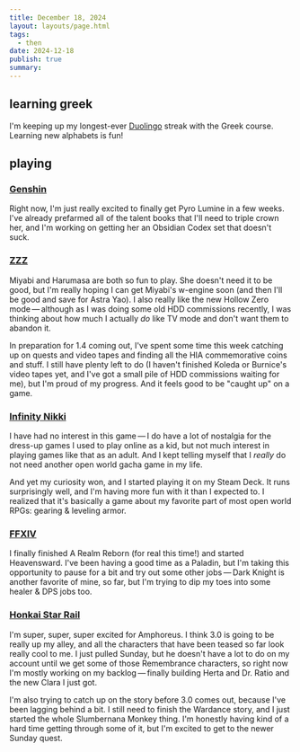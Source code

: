 ```yaml
---
title: December 18, 2024
layout: layouts/page.html
tags:
  - then
date: 2024-12-18
publish: true
summary: 
---
```

## learning greek
I'm keeping up my longest-ever [Duolingo](https://www.duolingo.com/profile/jilliangmeehan) streak with the Greek course. Learning new alphabets is fun!

## playing
### [Genshin](../../games/Genshin/index.md)
Right now, I'm just really excited to finally get Pyro Lumine in a few weeks. I've already prefarmed all of the talent books that I'll need to triple crown her, and I'm working on getting her an Obsidian Codex set that doesn't suck. 

### [ZZZ](../../games/ZZZ/index.md)
Miyabi and Harumasa are both so fun to play. She doesn't need it to be good, but I'm really hoping I can get Miyabi's w-engine soon (and then I'll be good and save for Astra Yao). I also really like the new Hollow Zero mode — although as I was doing some old HDD commissions recently, I was thinking about how much I actually *do* like TV mode and don't want them to abandon it. 

In preparation for 1.4 coming out, I've spent some time this week catching up on quests and video tapes and finding all the HIA commemorative coins and stuff. I still have plenty left to do (I haven't finished Koleda or Burnice's video tapes yet, and I've got a small pile of HDD commissions waiting for me), but I'm proud of my progress. And it feels good to be "caught up" on a game.

### [Infinity Nikki](../../games/playing/Infinity%20Nikki/index.md)
I have had no interest in this game — I do have a lot of nostalgia for the dress-up games I used to play online as a kid, but not much interest in playing games like that as an adult. And I kept telling myself that I *really* do not need another open world gacha game in my life. 

And yet my curiosity won, and I started playing it on my Steam Deck. It runs surprisingly well, and I'm having more fun with it than I expected to. I realized that it's basically a game about my favorite part of most open world RPGs: gearing & leveling armor.

### [FFXIV](../../games/playing/FFXIV/index.md)
I finally finished A Realm Reborn (for real this time!) and started Heavensward. I've been having a good time as a Paladin, but I'm taking this opportunity to pause for a bit and try out some other jobs — Dark Knight is another favorite of mine, so far, but I'm trying to dip my toes into some healer & DPS jobs too. 

### [Honkai Star Rail](../../games/playing/Honkai%20Star%20Rail/index.md)
I'm super, super, super excited for Amphoreus. I think 3.0 is going to be really up my alley, and all the characters that have been teased so far look really cool to me. I just pulled Sunday, but he doesn't have a lot to do on my account until we get some of those Remembrance characters, so right now I'm mostly working on my backlog — finally building Herta and Dr. Ratio and the new Clara I just got.

I'm also trying to catch up on the story before 3.0 comes out, because I've been lagging behind a bit. I still need to finish the Wardance story, and I just started the whole Slumbernana Monkey thing. I'm honestly having kind of a hard time getting through some of it, but I'm excited to get to the newer Sunday quest.